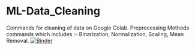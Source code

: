 # ML-Data_Cleaning

Commands for cleaning of data on Google Colab.
Preprocessing Methods commands which includes :- Binarization, Normalization, Scaling, Mean Removal.
[![Binder](https://mybinder.org/badge.svg)](https://mybinder.org/v2/gh/varnita21/master)
